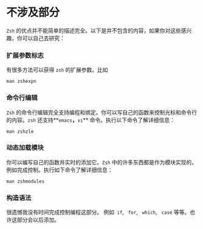 # 不涉及部分



`Zsh` 的优点并不能简单的描述完全。以下是并不包含的内容，如果你对这些感兴趣，你可以自己去研究：

### 扩展参数标志

有很多方法可以获得 `zsh` 的扩展参数。比如

```shell
man zshexpn
```

### 命令行编辑

`Zsh` 的命令行编辑完全支持编程和绑定。你可以写自己的函数来控制光标和命令行的内容。`zsh` 还支持**`emacs`**，**`vi`** 命令。执行以下命令了解详细信息：

```shell
man zshzle
```

### 动态加载模块

你可以编写自己的函数并实时的添加它。`Zsh` 中的许多东西都是作为模块实现的，例如完成控制。执行如下命令了解详细信息：

```shell
man zshmodules
```

### 构造语法

很遗憾我没有时间完成控制编程这部分。 例如` if`, ` for`, ` which`, ` case` 等等。也许这部分会以后添加。